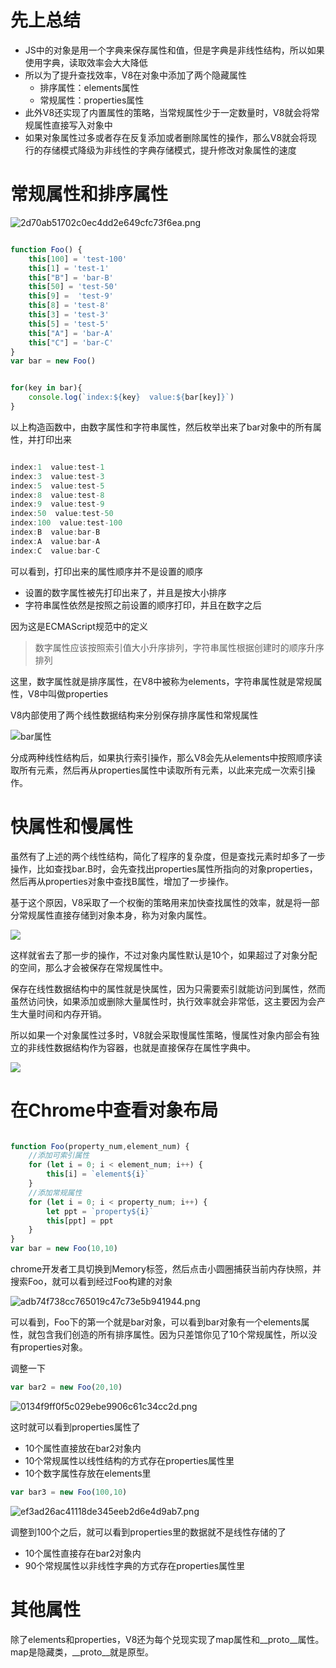 # 先上总结

- JS中的对象是用一个字典来保存属性和值，但是字典是非线性结构，所以如果使用字典，读取效率会大大降低
- 所以为了提升查找效率，V8在对象中添加了两个隐藏属性
    - 排序属性：elements属性
    - 常规属性：properties属性
- 此外V8还实现了内置属性的策略，当常规属性少于一定数量时，V8就会将常规属性直接写入对象中
- 如果对象属性过多或者存在反复添加或者删除属性的操作，那么V8就会将现行的存储模式降级为非线性的字典存储模式，提升修改对象属性的速度

# 常规属性和排序属性

![2d70ab51702c0ec4dd2e649cfc73f6ea.png](en-resource://database/742:0)

```js

function Foo() {
    this[100] = 'test-100'
    this[1] = 'test-1'
    this["B"] = 'bar-B'
    this[50] = 'test-50'
    this[9] =  'test-9'
    this[8] = 'test-8'
    this[3] = 'test-3'
    this[5] = 'test-5'
    this["A"] = 'bar-A'
    this["C"] = 'bar-C'
}
var bar = new Foo()


for(key in bar){
    console.log(`index:${key}  value:${bar[key]}`)
}
```

以上构造函数中，由数字属性和字符串属性，然后枚举出来了bar对象中的所有属性，并打印出来

```js

index:1  value:test-1
index:3  value:test-3
index:5  value:test-5
index:8  value:test-8
index:9  value:test-9
index:50  value:test-50
index:100  value:test-100
index:B  value:bar-B
index:A  value:bar-A
index:C  value:bar-C
```

可以看到，打印出来的属性顺序并不是设置的顺序

- 设置的数字属性被先打印出来了，并且是按大小排序
- 字符串属性依然是按照之前设置的顺序打印，并且在数字之后

因为这是ECMAScript规范中的定义

> 数字属性应该按照索引值大小升序排列，字符串属性根据创建时的顺序升序排列

这里，数字属性就是排序属性，在V8中被称为elements，字符串属性就是常规属性，V8中叫做properties

V8内部使用了两个线性数据结构来分别保存排序属性和常规属性

![bar属性](https://static001.geekbang.org/resource/image/af/75/af2654db3d3a2e0b9a9eaa25e862cc75.jpg)

分成两种线性结构后，如果执行索引操作，那么V8会先从elements中按照顺序读取所有元素，然后再从properties属性中读取所有元素，以此来完成一次索引操作。

# 快属性和慢属性

虽然有了上述的两个线性结构，简化了程序的复杂度，但是查找元素时却多了一步操作，比如查找bar.B时，会先查找出properties属性所指向的对象properties，然后再从properties对象中查找B属性，增加了一步操作。

基于这个原因，V8采取了一个权衡的策略用来加快查找属性的效率，就是将一部分常规属性直接存储到对象本身，称为对象内属性。

![](https://static001.geekbang.org/resource/image/f1/3e/f12b4c6f6e631ce51d5b4f288dbfb13e.jpg)

这样就省去了那一步的操作，不过对象内属性默认是10个，如果超过了对象分配的空间，那么才会被保存在常规属性中。

保存在线性数据结构中的属性就是快属性，因为只需要索引就能访问到属性，然而虽然访问快，如果添加或删除大量属性时，执行效率就会非常低，这主要因为会产生大量时间和内存开销。

所以如果一个对象属性过多时，V8就会采取慢属性策略，慢属性对象内部会有独立的非线性数据结构作为容器，也就是直接保存在属性字典中。

![](https://static001.geekbang.org/resource/image/e8/17/e8ce990dce53295a414ce79e38149917.jpg)

# 在Chrome中查看对象布局

```js

function Foo(property_num,element_num) {
    //添加可索引属性
    for (let i = 0; i < element_num; i++) {
        this[i] = `element${i}`
    }
    //添加常规属性
    for (let i = 0; i < property_num; i++) {
        let ppt = `property${i}`
        this[ppt] = ppt
    }
}
var bar = new Foo(10,10)
```

chrome开发者工具切换到Memory标签，然后点击小圆圈捕获当前内存快照，并搜索Foo，就可以看到经过Foo构建的对象

![adb74f738cc765019c47c73e5b941944.png](en-resource://database/746:0)

可以看到，Foo下的第一个就是bar对象，可以看到bar对象有一个elements属性，就包含我们创造的所有排序属性。因为只差馆你见了10个常规属性，所以没有properties对象。

调整一下

```js
var bar2 = new Foo(20,10)
```
![0134f9ff0f5c029ebe9906c61c34cc2d.png](en-resource://database/748:0)

这时就可以看到properties属性了

- 10个属性直接放在bar2对象内
- 10个常规属性以线性结构的方式存在properties属性里
- 10个数字属性存放在elements里

```js
var bar3 = new Foo(100,10)
```

![ef3ad26ac41118de345eeb2d6e4d9ab7.png](en-resource://database/750:0)

调整到100个之后，就可以看到properties里的数据就不是线性存储的了

- 10个属性直接存在bar2对象内
- 90个常规属性以非线性字典的方式存在properties属性里

# 其他属性

除了elements和properties，V8还为每个兑现实现了map属性和__proto__属性。map是隐藏类，__proto__就是原型。